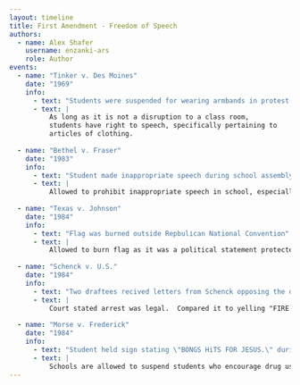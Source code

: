```yaml
---
layout: timeline
title: First Amendment - Freedom of Speech
authors:
  - name: Alex Shafer 
    username: enzanki-ars 
    role: Author
events:
  - name: "Tinker v. Des Moines"
    date: "1969"
    info:
      - text: "Students were suspended for wearing armbands in protest of the Vietnam War"
      - text: |
          As long as it is not a disruption to a class room, 
          students have right to speech, specifically pertaining to 
          articles of clothing.
          
  - name: "Bethel v. Fraser"
    date: "1983"
    info:
      - text: "Student made inappropriate speech during school assembly"
      - text: |
          Allowed to prohibit inappropriate speech in school, especially sense it was not political.
  
  - name: "Texas v. Johnson"
    date: "1984"
    info:
      - text: "Flag was burned outside Repbulican National Convention"
      - text: |
          Allowed to burn flag as it was a political statement protected by first amendment.
          
  - name: "Schenck v. U.S."
    date: "1984"
    info:
      - text: "Two draftees recived letters from Schenck opposing the draft"
      - text: |
          Court stated arrest was legal.  Compared it to yelling "FIRE!" in a room.
          
  - name: "Morse v. Frederick"
    date: "1984"
    info:
      - text: "Student held sign stating \"BONGS HiTS FOR JESUS.\" during Olympic Torch Relay"
      - text: |
          Schools are allowed to suspend students who encourage drug use.
---
```

